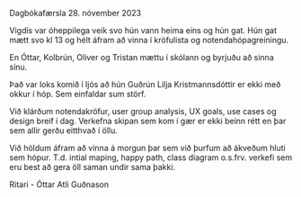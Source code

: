 Dagbókafærsla 28. nóvember 2023


Vigdís var óheppilega veik svo hún vann heima eins og hún gat. Hún gat mætt svo kl 13 og hélt áfram að vinna í kröfulista og notendahópagreiningu.

En Óttar, Kolbrún, Oliver og Tristan mættu í skólann og byrjuðu að sinna sínu.

Það var loks komið í ljós að hún Guðrún Lilja Kristmannsdóttir er ekki með okkur í hóp.
Sem einfaldar sum störf.

Við klárðum notendakröfur, user group analysis, UX goals, use cases og design breif í dag.  Verkefna skipan sem kom í gær er ekki beinn rétt en þar sem allir gerðu eitthvað í öllu.

Við höldum áfram að vinna á morgun þar sem við þurfum að ákveðum hluti sem hópur. T.d.  intial maping, happy path, class diagram o.s.frv. verkefi sem eru best að gera öll saman undir sama þakki.


Ritari - Óttar Atli Guðnason
